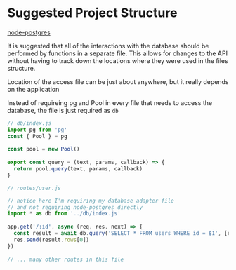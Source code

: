 # Suggested Project Structure

[node-postgres](https://node-postgres.com/guides/project-structure)

It is suggested that all of the interactions with the database should be performed by functions in a separate file. This allows for changes to the API without having to track down the locations where they were used in the files structure.

Location of the access file can be just about anywhere, but it really depends on the application

Instead of requireing pg and Pool in every file that needs to access the database, the file is just required as `db`

```javascript
// db/index.js
import pg from 'pg'
const { Pool } = pg
 
const pool = new Pool()
 
export const query = (text, params, callback) => {
  return pool.query(text, params, callback)
}
```

```javascript
// routes/user.js

// notice here I'm requiring my database adapter file
// and not requiring node-postgres directly
import * as db from '../db/index.js'
 
app.get('/:id', async (req, res, next) => {
  const result = await db.query('SELECT * FROM users WHERE id = $1', [req.params.id])
  res.send(result.rows[0])
})
 
// ... many other routes in this file
```

